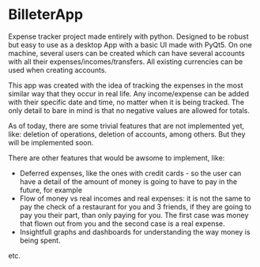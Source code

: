 # BilleterApp

Expense tracker project made entirely with python. Designed to be robust but easy to use as a desktop App with a basic UI made with PyQt5. On one machine, several users can be created which can have several accounts with all their expenses/incomes/transfers. All existing currencies can be used when creating accounts.

This app was created with the idea of tracking the expenses in the most similar way that they occur in real life. Any income/expense can be added with their specific date and time, no matter when it is being tracked. The only detail to bare in mind is that no negative values are allowed for totals.

As of today, there are some trivial features that are not implemented yet, like: deletion of operations, deletion of accounts, among others. But they will be implemented soon.

There are other features that would be awsome to implement, like:
- Deferred expenses, like the ones with credit cards - so the user can have a detail of the amount of money is going to have to pay in the future, for example
- Flow of money vs real incomes and real expenses: it is not the same to pay the check of a restaurant for you and 3 friends, if they are going to pay you their part, than only paying for you. The first case was money that flown out from you and the second case is a real expense. 
- Insightfull graphs and dashboards for understanding the way money is being spent.

etc.

